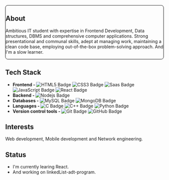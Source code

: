 <article style="border: 1px solid black; border-radius: 8px;">
  <h2>About</h2>
  <p>
    Ambitious IT student with expertise in Frontend Development, Data structures, DBMS and comprehensive computer applications. Strong presentational and communal skills, adept at managing work, maintaining a clean code          base, employing out-of-the-box problem-solving approach. And I'm a slow learner.
  </p>
</article>

<article>
  <h2>Tech Stack</h2>
  <ul>
    <li>
      <b>Frontend - </b>
      <img src="https://img.shields.io/badge/HTML5-E34F26?logo=html5&logoColor=white&style=flat" alt="HTML5 Badge">
      <img src="https://img.shields.io/badge/CSS3-663399?logo=css&logoColor=white&style=flat" alt="CSS3 Badge">
      <img src="https://img.shields.io/badge/Saas-CC6699?logo=sass&logoColor=white&style=flat" alt="Saas Badge">
      <img src="https://img.shields.io/badge/JavaScript-000000?logo=javascript&logoColor=white&style=flat" alt="JavaScript Badge">
      <img src="https://img.shields.io/badge/React.js-61DAFB?logo=react&logoColor=000000&style=flat" alt="React Badge">
    </li>
    <li>
      <b>Backend - </b>
      <img src="https://img.shields.io/badge/Node.js-5FA04E?logo=nodedotjs&logoColor=white&style=flat" alt="Nodejs Badge">
    </li>
    <li>
      <b>Databases - </b>
      <img src="https://img.shields.io/badge/MySQL-4479A1?logo=mysql&logoColor=white&style=flat" alt="MySQL Badge">
      <img src="https://img.shields.io/badge/MongoDB-47A248?logo=mongodb&logoColor=white&style=flat" alt="MongoDB Badge">
    </li>
    <li><b>Languages - </b>
      <img src="https://img.shields.io/badge/Language-000000?logo=c&logoColor=white&style=flat" alt="C Badge">
      <img src="https://img.shields.io/badge/C++%20Programming-00599C?logo=cplusplus&logoColor=white&style=flat" alt="C++ Badge">
      <img src="https://img.shields.io/badge/Python-3776AB?logo=python&logoColor=white&style=flat" alt="Python Badge">
    </li>
    <li><b>Version control tools - </b>
      <img src="https://img.shields.io/badge/Git-F05032?logo=git&logoColor=white&style=flat" alt="Git Badge">
      <img src="https://img.shields.io/badge/GitHub-181717?logo=github&logoColor=white&style=flat" alt="GitHub Badge">
    </li>
  </ul>
</article>

<article>
  <h2>Interests</h2>
  <p>
    Web development, Mobile development and Network engineering.
  </p>
</article>

<article>
  <h2>Status</h2>
  <ul>
    <li>I'm currently learing React.</li>
    <li>And working on linkedList-adt-program.</li>
  </ul>
</article>

